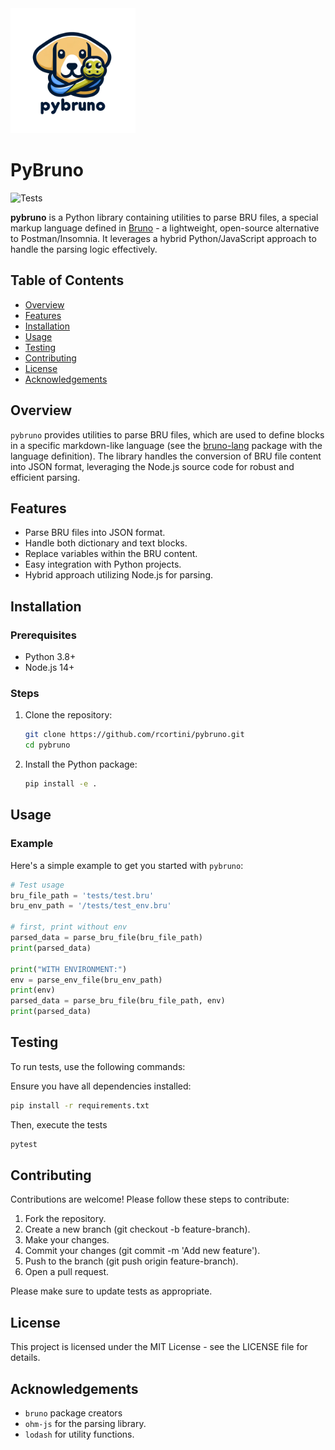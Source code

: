 <img src="https://github.com/rcortini/pybruno/blob/main/pybruno.png" alt="pybruno" width="200"/>

# PyBruno

![Tests](https://github.com/rcortini/pybruno/actions/workflows/main.yml/badge.svg)

**pybruno** is a Python library containing utilities to parse BRU files, a special markup language defined in [Bruno](https://usebruno.com) - a lightweight, open-source alternative to Postman/Insomnia. It leverages a hybrid Python/JavaScript approach to handle the parsing logic effectively.

## Table of Contents

- [Overview](#overview)
- [Features](#features)
- [Installation](#installation)
- [Usage](#usage)
- [Testing](#testing)
- [Contributing](#contributing)
- [License](#license)
- [Acknowledgements](#acknowledgements)

## Overview

`pybruno` provides utilities to parse BRU files, which are used to define blocks in a specific markdown-like language (see the [bruno-lang](https://github.com/usebruno/bruno/tree/main/packages/bruno-lang) package with the language definition). The library handles the conversion of BRU file content into JSON format, leveraging the Node.js source code for robust and efficient parsing.

## Features

- Parse BRU files into JSON format.
- Handle both dictionary and text blocks.
- Replace variables within the BRU content.
- Easy integration with Python projects.
- Hybrid approach utilizing Node.js for parsing.

## Installation

### Prerequisites

- Python 3.8+
- Node.js 14+

### Steps

1. Clone the repository:

    ```sh
    git clone https://github.com/rcortini/pybruno.git
    cd pybruno
    ```

2. Install the Python package:

    ```sh
    pip install -e .
    ```

## Usage

### Example

Here's a simple example to get you started with `pybruno`:

```python
# Test usage
bru_file_path = 'tests/test.bru'
bru_env_path = '/tests/test_env.bru'

# first, print without env
parsed_data = parse_bru_file(bru_file_path)
print(parsed_data)

print("WITH ENVIRONMENT:")
env = parse_env_file(bru_env_path)
print(env)
parsed_data = parse_bru_file(bru_file_path, env)
print(parsed_data)
```

## Testing
To run tests, use the following commands:

Ensure you have all dependencies installed:

```sh
pip install -r requirements.txt
```

Then, execute the tests
```sh
pytest
```

## Contributing
Contributions are welcome! Please follow these steps to contribute:

1. Fork the repository.
2. Create a new branch (git checkout -b feature-branch).
3. Make your changes.
4. Commit your changes (git commit -m 'Add new feature').
5. Push to the branch (git push origin feature-branch).
6. Open a pull request.

Please make sure to update tests as appropriate.

## License
This project is licensed under the MIT License - see the LICENSE file for details.

## Acknowledgements
- `bruno` package creators
- `ohm-js` for the parsing library.
- `lodash` for utility functions.

